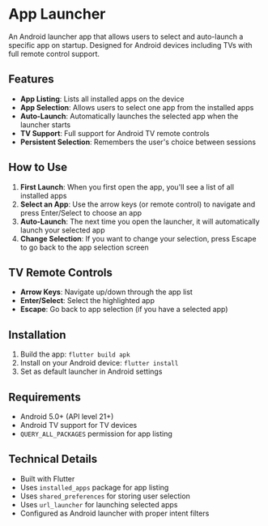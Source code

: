 # App Launcher

An Android launcher app that allows users to select and auto-launch a specific app on startup. Designed for Android devices including TVs with full remote control support.

## Features

- **App Listing**: Lists all installed apps on the device
- **App Selection**: Allows users to select one app from the installed apps
- **Auto-Launch**: Automatically launches the selected app when the launcher starts
- **TV Support**: Full support for Android TV remote controls
- **Persistent Selection**: Remembers the user's choice between sessions

## How to Use

1. **First Launch**: When you first open the app, you'll see a list of all installed apps
2. **Select an App**: Use the arrow keys (or remote control) to navigate and press Enter/Select to choose an app
3. **Auto-Launch**: The next time you open the launcher, it will automatically launch your selected app
4. **Change Selection**: If you want to change your selection, press Escape to go back to the app selection screen

## TV Remote Controls

- **Arrow Keys**: Navigate up/down through the app list
- **Enter/Select**: Select the highlighted app
- **Escape**: Go back to app selection (if you have a selected app)

## Installation

1. Build the app: `flutter build apk`
2. Install on your Android device: `flutter install`
3. Set as default launcher in Android settings

## Requirements

- Android 5.0+ (API level 21+)
- Android TV support for TV devices
- `QUERY_ALL_PACKAGES` permission for app listing

## Technical Details

- Built with Flutter
- Uses `installed_apps` package for app listing
- Uses `shared_preferences` for storing user selection
- Uses `url_launcher` for launching selected apps
- Configured as Android launcher with proper intent filters